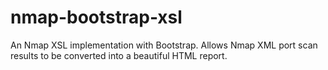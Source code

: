 # nmap-bootstrap-xsl
An Nmap XSL implementation with Bootstrap. Allows Nmap XML port scan results to be converted into a beautiful HTML report.
